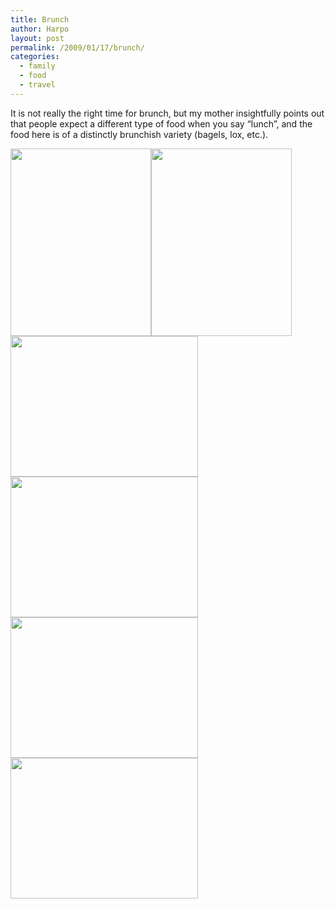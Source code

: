 ```yaml
---
title: Brunch
author: Harpo
layout: post
permalink: /2009/01/17/brunch/
categories:
  - family
  - food
  - travel
---
```

It is not really the right time for brunch, but my mother insightfully points out that people expect a different type of food when you say &#8220;lunch&#8221;, and the food here is of a distinctly brunchish variety (bagels, lox, etc.).

[<img src="http://harpojaeger.github.io/wp-content/uploads/2009/01/p-640-480-215eaf07-c2b1-4437-807d-9895ab9f9016.jpeg" alt="" width="225" height="300" class="alignnone size-full wp-image-364" />][1][<img src="http://harpojaeger.github.io/wp-content/uploads/2009/01/p-640-480-e73d91ff-c043-42db-993d-59852269b915.jpeg" alt="" width="225" height="300" class="alignnone size-full wp-image-364" />][2][<img src="http://harpojaeger.github.io/wp-content/uploads/2009/01/l-640-480-878d3b54-4cc6-424b-997d-45332749c331.jpeg" alt="" width="300" height="225" class="alignnone size-full wp-image-364" />][3][<img src="http://harpojaeger.github.io/wp-content/uploads/2009/01/l-640-480-e468065d-3b77-4593-9845-fe84bfc38962.jpeg" alt="" width="300" height="225" class="alignnone size-full wp-image-364" />][4][<img src="http://harpojaeger.github.io/wp-content/uploads/2009/01/l-640-480-03035d93-7e7a-4191-aa49-f8a51cfa3f7d.jpeg" alt="" width="300" height="225" class="alignnone size-full wp-image-364" />][5][<img src="http://harpojaeger.github.io/wp-content/uploads/2009/01/l-640-480-6f629a11-93e5-4711-983f-3d69f0662f53.jpeg" alt="" width="300" height="225" class="alignnone size-full wp-image-364" />][6]

 [1]: http://harpojaeger.github.io/wp-content/uploads/2009/01/p-640-480-215eaf07-c2b1-4437-807d-9895ab9f9016.jpeg
 [2]: http://harpojaeger.github.io/wp-content/uploads/2009/01/p-640-480-e73d91ff-c043-42db-993d-59852269b915.jpeg
 [3]: http://harpojaeger.github.io/wp-content/uploads/2009/01/l-640-480-878d3b54-4cc6-424b-997d-45332749c331.jpeg
 [4]: http://harpojaeger.github.io/wp-content/uploads/2009/01/l-640-480-e468065d-3b77-4593-9845-fe84bfc38962.jpeg
 [5]: http://harpojaeger.github.io/wp-content/uploads/2009/01/l-640-480-03035d93-7e7a-4191-aa49-f8a51cfa3f7d.jpeg
 [6]: http://harpojaeger.github.io/wp-content/uploads/2009/01/l-640-480-6f629a11-93e5-4711-983f-3d69f0662f53.jpeg